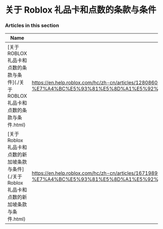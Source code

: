 # 关于 Roblox 礼品卡和点数的条款与条件  
### Articles in this section
Name|URL
-|-
[关于 ROBLOX 礼品卡和点数的条款与条件](./关于 ROBLOX 礼品卡和点数的条款与条件.html) |https://en.help.roblox.com/hc/zh-cn/articles/12808609433108-%E5%85%B3%E4%BA%8E-ROBLOX-%E7%A4%BC%E5%93%81%E5%8D%A1%E5%92%8C%E7%82%B9%E6%95%B0%E7%9A%84%E6%9D%A1%E6%AC%BE%E4%B8%8E%E6%9D%A1%E4%BB%B6
[关于 Roblox 礼品卡和点数的新加坡条款与条件](./关于 Roblox 礼品卡和点数的新加坡条款与条件.html) |https://en.help.roblox.com/hc/zh-cn/articles/16719896592788-%E5%85%B3%E4%BA%8E-Roblox-%E7%A4%BC%E5%93%81%E5%8D%A1%E5%92%8C%E7%82%B9%E6%95%B0%E7%9A%84%E6%96%B0%E5%8A%A0%E5%9D%A1%E6%9D%A1%E6%AC%BE%E4%B8%8E%E6%9D%A1%E4%BB%B6
